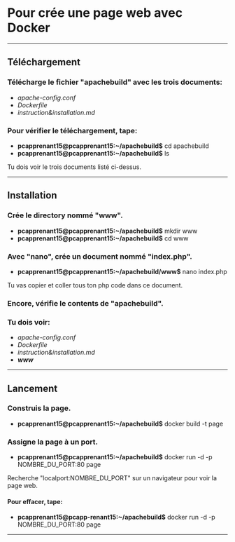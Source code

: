 # Pour crée une page web avec Docker
---
## Téléchargement

### Télécharge le fichier "apachebuild" avec les trois documents:
 * _apache-config.conf_	
 * _Dockerfile_
 * _instruction&installation.md_

### Pour vérifier le téléchargement, tape:
 * **pcapprenant15@pcapprenant15:~/apachebuild$** cd apachebuild
 * **pcapprenant15@pcapprenant15:~/apachebuild$** ls

Tu dois voir le trois documents listé ci-dessus.

---
## Installation

### Crée le directory nommé "www".
 * **pcapprenant15@pcapprenant15:~/apachebuild$** mkdir www
 * **pcapprenant15@pcapprenant15:~/apachebuild$** cd www

### Avec "nano", crée un document nommé "index.php".
 * **pcapprenant15@pcapprenant15:~/apachebuild/www$** nano index.php

Tu vas copier et coller tous ton php code dans ce document.

### Encore, vérifie le contents de "apachebuild".
### Tu dois voir:
 * _apache-config.conf_
 * _Dockerfile_
 * _instruction&installation.md_
 * _**www**_

---
## Lancement

### Construis la page.
 * **pcapprenant15@pcapprenant15:~/apachebuild$** docker build -t page

### Assigne la page à un port.
 * **pcapprenant15@pcapprenant15:~/apachebuild$** docker run -d -p NOMBRE\_DU\_PORT:80 page

Recherche "localport:NOMBRE\_DU\_PORT" sur un navigateur pour voir la page web.

#### Pour effacer, tape:
 * **pcapprenant15@pcapp-renant15:~/apachebuild$** docker run -d -p NOMBRE\_DU\_PORT:80 page

---

